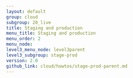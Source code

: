 ```yaml
---
layout: default
group: cloud
subgroup: 20_live
title: Staging and production
menu_title: Staging and production
menu_order: 2
menu_node: 
level3_menu_node: level3parent
level3_subgroup: stage-prod
version: 2.0
github_link: cloud/howtos/stage-prod-parent.md
---
```



